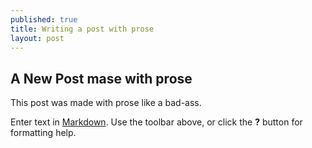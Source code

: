 ```yaml
---
published: true
title: Writing a post with prose
layout: post
---
```


## A New Post mase with prose

This post was made with prose like a bad-ass.

Enter text in [Markdown](http://daringfireball.net/projects/markdown/). Use the toolbar above, or click the **?** button for formatting help.